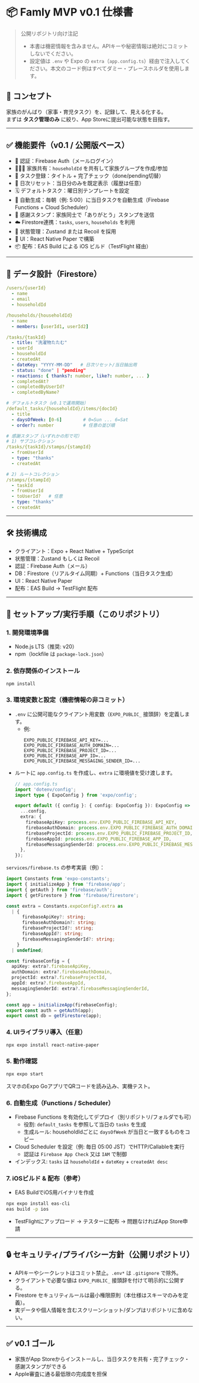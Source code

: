 
# 📦 Famly MVP v0.1 仕様書

> 公開リポジトリ向け注記
> - 本書は機密情報を含みません。APIキーや秘密情報は絶対にコミットしないでください。
> - 設定値は `.env` や Expo の `extra`（`app.config.ts`）経由で注入してください。本文のコード例はすべてダミー・プレースホルダを使用します。

## 🎯 コンセプト
家族のがんばり（家事・育児タスク）を、記録して、見える化する。  
まずは **タスク管理のみ** に絞り、App Storeに提出可能な状態を目指す。

---

## ✅ 機能要件（v0.1 / 公開版ベース）

- 🔐 認証：Firebase Auth（メールログイン）
- 👨‍👩‍👧 家族共有：`householdId` を共有して家族グループを作成/参加
- 📝 タスク登録：タイトル + 完了チェック（done/pending切替）
- 🔁 日次リセット：当日分のみを既定表示（履歴は任意）
- 🗓️ デフォルトタスク：曜日別テンプレートを設定
- 🤖 自動生成：毎朝（例: 5:00）に当日タスクを自動生成（Firebase Functions + Cloud Scheduler）
- 🙌 感謝スタンプ：家族同士で「ありがとう」スタンプを送信
- ☁️ Firestore連携：`tasks`, `users`, `households` を利用
- 🧠 状態管理：Zustand または Recoil を採用
- 🎨 UI：React Native Paper で構築
- 📦 配布：EAS Build による iOS ビルド（TestFlight 経由）

---

## 🔐 データ設計（Firestore）

```yaml
/users/{userId}
  - name
  - email
  - householdId

/households/{householdId}
  - name
  - members: [userId1, userId2]

/tasks/{taskId}
  - title: "洗濯物たたむ"
  - userId
  - householdId
  - createdAt
  - dateKey: "YYYY-MM-DD"   # 日次リセット/当日抽出用
  - status: "done" | "pending"
  - reactions: { thanks?: number, like?: number, ... }
  - completedAt?
  - completedByUserId?
  - completedByName?

# デフォルトタスク（v0.1で運用開始）
/default_tasks/{householdId}/items/{docId}
  - title
  - daysOfWeek: [0-6]        # 0=Sun ... 6=Sat
  - order?: number           # 任意の並び順

# 感謝スタンプ（いずれかの形で可）
# 1) サブコレクション
/tasks/{taskId}/stamps/{stampId}
  - fromUserId
  - type: "thanks"
  - createdAt

# 2) ルートコレクション
/stamps/{stampId}
  - taskId
  - fromUserId
  - toUserId?   # 任意
  - type: "thanks"
  - createdAt
```

---

## 🛠 技術構成

- クライアント：Expo + React Native + TypeScript
- 状態管理：Zustand もしくは Recoil
- 認証：Firebase Auth（メール）
- DB：Firestore（リアルタイム同期）+ Functions（当日タスク生成）
- UI：React Native Paper
- 配布：EAS Build → TestFlight 配布

---

## 🚀 セットアップ/実行手順（このリポジトリ）

### 1. 開発環境準備
- Node.js LTS（推奨: v20）
- npm（lockfile は `package-lock.json`）

### 2. 依存関係のインストール
```bash
npm install
```

### 3. 環境変数と設定（機密情報の非コミット）
- `.env` に公開可能なクライアント用変数（`EXPO_PUBLIC_` 接頭辞）を定義します。
  - 例:
    ```env
    EXPO_PUBLIC_FIREBASE_API_KEY=...
    EXPO_PUBLIC_FIREBASE_AUTH_DOMAIN=...
    EXPO_PUBLIC_FIREBASE_PROJECT_ID=...
    EXPO_PUBLIC_FIREBASE_APP_ID=...
    EXPO_PUBLIC_FIREBASE_MESSAGING_SENDER_ID=...
    ```
- ルートに `app.config.ts` を作成し、`extra` に環境値を受け渡します。
  ```ts
  // app.config.ts
  import 'dotenv/config';
  import type { ExpoConfig } from 'expo/config';

  export default ({ config }: { config: ExpoConfig }): ExpoConfig => ({
    ...config,
    extra: {
      firebaseApiKey: process.env.EXPO_PUBLIC_FIREBASE_API_KEY,
      firebaseAuthDomain: process.env.EXPO_PUBLIC_FIREBASE_AUTH_DOMAIN,
      firebaseProjectId: process.env.EXPO_PUBLIC_FIREBASE_PROJECT_ID,
      firebaseAppId: process.env.EXPO_PUBLIC_FIREBASE_APP_ID,
      firebaseMessagingSenderId: process.env.EXPO_PUBLIC_FIREBASE_MESSAGING_SENDER_ID,
    },
  });
  ```

`services/firebase.ts` の参考実装（例）：
```ts
import Constants from 'expo-constants';
import { initializeApp } from 'firebase/app';
import { getAuth } from 'firebase/auth';
import { getFirestore } from 'firebase/firestore';

const extra = Constants.expoConfig?.extra as
  | {
      firebaseApiKey?: string;
      firebaseAuthDomain?: string;
      firebaseProjectId?: string;
      firebaseAppId?: string;
      firebaseMessagingSenderId?: string;
    }
  | undefined;

const firebaseConfig = {
  apiKey: extra?.firebaseApiKey,
  authDomain: extra?.firebaseAuthDomain,
  projectId: extra?.firebaseProjectId,
  appId: extra?.firebaseAppId,
  messagingSenderId: extra?.firebaseMessagingSenderId,
};

const app = initializeApp(firebaseConfig);
export const auth = getAuth(app);
export const db = getFirestore(app);
```

### 4. UIライブラリ導入（任意）
```bash
npx expo install react-native-paper
```

### 5. 動作確認
```bash
npx expo start
```
スマホのExpo GoアプリでQRコードを読み込み、実機テスト。

### 6. 自動生成（Functions / Scheduler）
- Firebase Functions を有効化してデプロイ（別リポジトリ/フォルダでも可）
  - 役割: `default_tasks` を参照して当日の `tasks` を生成
  - 生成ルール: householdIdごとに `daysOfWeek` が当日と一致するものをコピー
- Cloud Scheduler を設定（例: 毎日 05:00 JST）でHTTP/Callableを実行
  - 認証は `Firebase App Check` 又は `IAM` で制御
- インデックス: `tasks` は `householdId` + `dateKey` + `createdAt desc`

### 7. iOSビルド & 配布（参考）
- EAS BuildでiOS用バイナリを作成
```bash
npx expo install eas-cli
eas build -p ios
```
- TestFlightにアップロード → テスターに配布 → 問題なければApp Store申請

---

## 🔒 セキュリティ/プライバシー方針（公開リポジトリ）
- APIキーやシークレットはコミット禁止。`.env*` は `.gitignore` で除外。
- クライアントで必要な値は `EXPO_PUBLIC_` 接頭辞を付けて明示的に公開する。
- Firestore セキュリティルールは最小権限原則（本仕様はスキーマのみを定義）。
- 実データや個人情報を含むスクリーンショット/ダンプはリポジトリに含めない。

---

## ✅ v0.1 ゴール
- 家族がApp Storeからインストールし、当日タスクを共有・完了チェック・感謝スタンプができる
- Apple審査に通る最低限の完成度を担保
